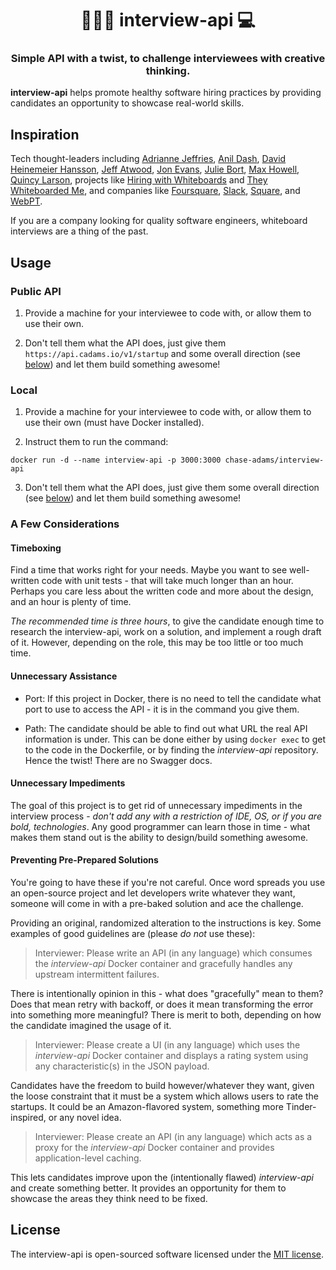 <h1 align="center" style="border-bottom: none;">👨🏽‍💼 interview-api 💻</h1>
<h3 align="center">Simple API with a twist, to challenge interviewees with creative thinking.</h3>

**interview-api** helps promote healthy software hiring practices by providing candidates an opportunity to showcase real-world skills.

## Inspiration

Tech thought-leaders including [Adrianne Jeffries](https://theoutline.com/post/1166/programmers-are-confessing-their-coding-sins-to-protest-a-broken-job-interview-process?zd=1&zi=76vosc6m), [Anil Dash](https://medium.com/make-better-software/against-the-whiteboard-f1df0013954f), [David Heinemeier Hansson](https://twitter.com/dhh/status/834146806594433025), [Jeff Atwood](https://blog.codinghorror.com/how-to-hire-a-programmer/), [Jon Evans](https://techcrunch.com/2015/03/21/the-terrible-technical-interview/), [Julie Bort](http://www.businessinsider.com/why-an-older-google-contract-programmer-left-google-2016-10), [Max Howell](https://twitter.com/mxcl/status/608682016205344768?lang=en), [Quincy Larson](https://medium.freecodecamp.org/why-is-hiring-broken-it-starts-at-the-whiteboard-34b088e5a5db), projects like [Hiring with Whiteboards](https://github.com/poteto/hiring-without-whiteboards) and [They Whiteboarded Me](http://they.whiteboarded.me/), and companies like [Foursquare](https://engineering.foursquare.com/improving-our-engineering-interview-process-106173ba25a9#.uuih4wg3m), [Slack](https://slack.engineering/a-walkthrough-guide-to-finding-an-engineering-job-at-slack-dc07dd7b0144), [Square](https://medium.com/square-corner-blog/why-we-pair-interview-c2ab4b599bd7), and [WebPT](https://www.webpt.com).

If you are a company looking for quality software engineers, whiteboard interviews are a thing of the past.

## Usage

### Public API

1.  Provide a machine for your interviewee to code with, or allow them to use their own.

2.  Don't tell them what the API does, just give them `https://api.cadams.io/v1/startup` and some overall direction (see [below](#a-few-considerations)) and let them build something awesome!

### Local

1.  Provide a machine for your interviewee to code with, or allow them to use their own (must have Docker installed).

2.  Instruct them to run the command:

`docker run -d --name interview-api -p 3000:3000 chase-adams/interview-api`

3.  Don't tell them what the API does, just give them some overall direction (see [below](#a-few-considerations)) and let them build something awesome!

### A Few Considerations

#### Timeboxing

Find a time that works right for your needs. Maybe you want to see well-written code with unit tests - that will take much longer than an hour. Perhaps you care less about the written code and more about the design, and an hour is plenty of time.

_The recommended time is three hours_, to give the candidate enough time to research the interview-api, work on a solution, and implement a rough draft of it. However, depending on the role, this may be too little or too much time.

#### Unnecessary Assistance

- Port: If this project in Docker, there is no need to tell the candidate what port to use to access the API - it is in the command you give them.

- Path: The candidate should be able to find out what URL the real API information is under. This can be done either by using `docker exec` to get to the code in the Dockerfile, or by finding the _interview-api_ repository. Hence the twist! There are no Swagger docs.

#### Unnecessary Impediments

The goal of this project is to get rid of unnecessary impediments in the interview process - _don't add any with a restriction of IDE, OS, or if you are bold, technologies_. Any good programmer can learn those in time - what makes them stand out is the ability to design/build something awesome.

#### Preventing Pre-Prepared Solutions

You're going to have these if you're not careful. Once word spreads you use an open-source project and let developers write whatever they want, someone will come in with a pre-baked solution and ace the challenge.

Providing an original, randomized alteration to the instructions is key. Some examples of good guidelines are (please _do not_ use these):

> Interviewer: Please write an API (in any language) which consumes the _interview-api_ Docker container and gracefully handles any upstream intermittent failures.

There is intentionally opinion in this - what does "gracefully" mean to them? Does that mean retry with backoff, or does it mean transforming the error into something more meaningful? There is merit to both, depending on how the candidate imagined the usage of it.

> Interviewer: Please create a UI (in any language) which uses the _interview-api_ Docker container and displays a rating system using any characteristic(s) in the JSON payload.

Candidates have the freedom to build however/whatever they want, given the loose constraint that it must be a system which allows users to rate the startups. It could be an Amazon-flavored system, something more Tinder-inspired, or any novel idea.

> Interviewer: Please create an API (in any language) which acts as a proxy for the _interview-api_ Docker container and provides application-level caching.

This lets candidates improve upon the (intentionally flawed) _interview-api_ and create something better. It provides an opportunity for them to showcase the areas they think need to be fixed.

## License

The interview-api is open-sourced software licensed under the [MIT license](https://opensource.org/licenses/MIT).
